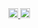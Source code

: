 
  <a href="http://qiita.com/hidekazunasut">
    <img height="20" src="https://qiita-badge.apiapi.app/s/hidekazunasut/posts.svg" />
  </a>
  <//qiita.com/hidekazunasut">
    <img height="20" src="https://qiita-badge.apiapi.app/s/hidekazunasut/contributions.svg" />
  </a>
</p>

